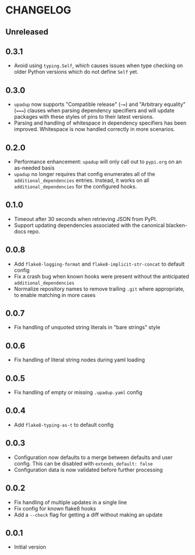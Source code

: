 # CHANGELOG

## Unreleased

## 0.3.1

- Avoid using `typing.Self`, which causes issues when type checking on older
  Python versions which do not define `Self` yet.

## 0.3.0

- `upadup` now supports "Compatible release" (`~=`) and "Arbitrary equality"
  (`===`) clauses when parsing dependency specifiers and will update packages
  with these styles of pins to their latest versions.
- Parsing and handling of whitespace in dependency specifiers has been
  improved. Whitespace is now handled correctly in more scenarios.

## 0.2.0

- Performance enhancement: `upadup` will only call out to `pypi.org` on an
  as-needed basis
- `upadup` no longer requires that config enumerates all of the
  `additional_dependencies` entries. Instead, it works on all
  `additional_dependencies` for the configured hooks.

## 0.1.0

- Timeout after 30 seconds when retrieving JSON from PyPI.
- Support updating dependencies associated with the canonical blacken-docs repo.

## 0.0.8

- Add `flake8-logging-format` and `flake8-implicit-str-concat` to default
  config
- Fix a crash bug when known hooks were present without the anticipated
  `additional_dependencies`
- Normalize repository names to remove trailing `.git` where appropriate, to
  enable matching in more cases

## 0.0.7

- Fix handling of unquoted string literals in "bare strings" style

## 0.0.6

- Fix handling of literal string nodes during yaml loading

## 0.0.5

- Fix handling of empty or missing `.upadup.yaml` config

## 0.0.4

- Add `flake8-typing-as-t` to default config

## 0.0.3

- Configuration now defaults to a merge between defaults and user config. This
  can be disabled with `extends_default: false`
- Configuration data is now validated before further processing

## 0.0.2

- Fix handling of multiple updates in a single line
- Fix config for known flake8 hooks
- Add a `--check` flag for getting a diff without making an update

## 0.0.1

- Initial version

